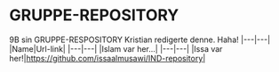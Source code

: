 # GRUPPE-REPOSITORY
9B sin GRUPPE-RESPOSITORY
Kristian redigerte denne. Haha!
|---|---|
|Name|Url-link|
|---|---|
|Islam var her...|
|---|---|
|Issa var her!|https://github.com/issaalmusawi/IND-repository|
